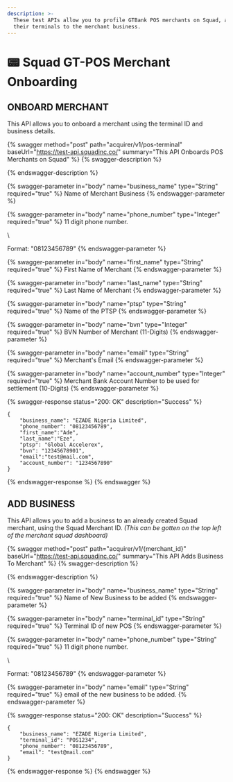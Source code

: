 ```yaml
---
description: >-
  These test APIs allow you to profile GTBank POS merchants on Squad, and map
  their terminals to the merchant business.
---
```


# 📟 Squad GT-POS Merchant Onboarding

## ONBOARD MERCHANT

This API allows you to onboard a merchant using the terminal ID and business details.

{% swagger method="post" path="acquirer/v1/pos-terminal" baseUrl="https://test-api.squadinc.co/" summary="This API Onboards POS Merchants on Squad" %}
{% swagger-description %}

{% endswagger-description %}

{% swagger-parameter in="body" name="business_name" type="String" required="true" %}
Name of Merchant Business
{% endswagger-parameter %}

{% swagger-parameter in="body" name="phone_number" type="Integer" required="true" %}
11 digit phone number.

\


Format:  "08123456789"
{% endswagger-parameter %}

{% swagger-parameter in="body" name="first_name" type="String" required="true" %}
First Name of Merchant
{% endswagger-parameter %}

{% swagger-parameter in="body" name="last_name" type="String" required="true" %}
Last Name of Merchant
{% endswagger-parameter %}

{% swagger-parameter in="body" name="ptsp" type="String" required="true" %}
Name of the PTSP
{% endswagger-parameter %}

{% swagger-parameter in="body" name="bvn" type="Integer" required="true" %}
BVN Number of Merchant  (11-Digits)
{% endswagger-parameter %}

{% swagger-parameter in="body" name="email" type="String" required="true" %}
Merchant's Email
{% endswagger-parameter %}

{% swagger-parameter in="body" name="account_number" type="Integer" required="true" %}
Merchant Bank Account Number to be used for settlement (10-Digits)
{% endswagger-parameter %}

{% swagger-response status="200: OK" description="Success" %}
```postman_json
{
    "business_name": "EZADE Nigeria Limited",
    "phone_number": "08123456789",
    "first_name":"Ade",
    "last_name":"Eze",
    "ptsp": "Global Accelerex",
    "bvn": "12345678901",
    "email":"test@mail.com",
    "account_number": "1234567890"
}
```
{% endswagger-response %}
{% endswagger %}



## ADD BUSINESS

This API allows you to add a business to an already created Squad merchant, using the Squad Merchant ID. _(This can be gotten on the top left of the merchant squad dashboard)_

{% swagger method="post" path="acquirer/v1/{merchant_id}" baseUrl="https://test-api.squadinc.co/" summary="This API Adds Business To Merchant" %}
{% swagger-description %}

{% endswagger-description %}

{% swagger-parameter in="body" name="business_name" type="String" required="true" %}
Name of New Business to be added
{% endswagger-parameter %}

{% swagger-parameter in="body" name="terminal_id" type="String" required="true" %}
Terminal ID of new POS
{% endswagger-parameter %}

{% swagger-parameter in="body" name="phone_number" type="String" required="true" %}
11 digit phone number.

\


Format: "08123456789"
{% endswagger-parameter %}

{% swagger-parameter in="body" name="email" type="String" required="true" %}
email of the new business to be added.
{% endswagger-parameter %}

{% swagger-response status="200: OK" description="Success" %}
```
{
    "business_name": "EZADE Nigeria Limited",
    "terminal_id": "POS1234",
    "phone_number": "08123456789",
    "email": "test@mail.com"
}
```
{% endswagger-response %}
{% endswagger %}

